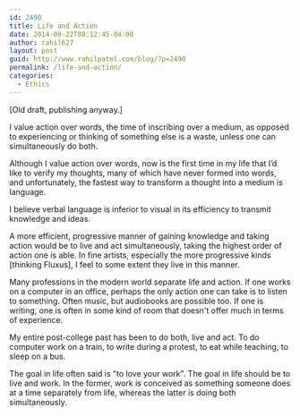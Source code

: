 ```yaml
---
id: 2490
title: Life and Action
date: 2014-09-22T08:12:45-04:00
author: rahil627
layout: post
guid: http://www.rahilpatel.com/blog/?p=2490
permalink: /life-and-action/
categories:
  - Ethics
---
```

[Old draft, publishing anyway.]

I value action over words, the time of inscribing over a medium, as opposed to experiencing or thinking of something else is a waste, unless one can simultaneously do both.

Although I value action over words, now is the first time in my life that I’d like to verify my thoughts, many of which have never formed into words, and unfortunately, the fastest way to transform a thought into a medium is language.

I believe verbal language is inferior to visual in its efficiency to transmit knowledge and ideas.

A more efficient, progressive manner of gaining knowledge and taking action would be to live and act simultaneously, taking the highest order of action one is able. In fine artists, especially the more progressive kinds [thinking Fluxus], I feel to some extent they live in this manner.

Many professions in the modern world separate life and action. If one works on a computer in an office, perhaps the only action one can take is to listen to something. Often music, but audiobooks are possible too. If one is writing, one is often in some kind of room that doesn't offer much in terms of experience.

My entire post-college past has been to do both, live and act. To do computer work on a train, to write during a protest, to eat while teaching, to sleep on a bus.

The goal in life often said is "to love your work". The goal in life should be to live and work. In the former, work is conceived as something someone does at a time separately from life, whereas the latter is doing both simultaneously.